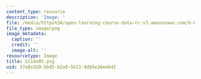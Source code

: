 ```yaml
---
content_type: resource
description: 'Image: '
file: /media/https%3A/open-learning-course-data-rc.s3.amazonaws.com/6-004-computation-structures-spring-2017/37e8cd20bb45b2a95b118db5e26eeb42_Slide05.png
file_type: image/png
image_metadata:
  caption: ''
  credit: ''
  image-alt: ''
resourcetype: Image
title: Slide05.png
uid: 37e8cd20-bb45-b2a9-5b11-8db5e26eeb42
---
```

